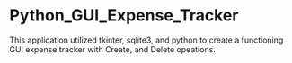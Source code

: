 # Python_GUI_Expense_Tracker
This application utilized tkinter, sqlite3, and python to create a functioning GUI expense tracker with Create, and Delete opeations.


